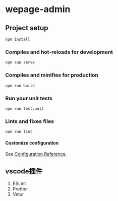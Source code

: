 # wepage-admin

## Project setup
```
npm install
```

### Compiles and hot-reloads for development
```
npm run serve
```

### Compiles and minifies for production
```
npm run build
```

### Run your unit tests
```
npm run test:unit
```

### Lints and fixes files
```
npm run lint
```

#### Customize configuration
See [Configuration Reference](https://cli.vuejs.org/config/).



## vscode插件

1. ESLint
2. Prettier
3. Vetur

